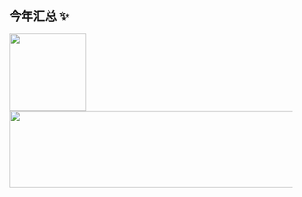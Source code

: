 ## 今年汇总 ✨

<img align="" height="137px" src="https://github-readme-stats.vercel.app/api?username=Gxt0929&hide_title=true&hide_border=true&show_icons=true&include_all_commits=true&line_height=21&bg_color=0,EC6C6C,FFD479,FFFC79,73FA79&theme=graywhite&locale=cn" /><img align="" height="137px" width = "570px" src="https://github-readme-stats.vercel.app/api/top-langs/?username=Gxt0929&hide_title=true&hide_border=true&layout=compact&bg_color=0,73FA79,73FDFF,D783FF&theme=graywhite&locale=cn" />
